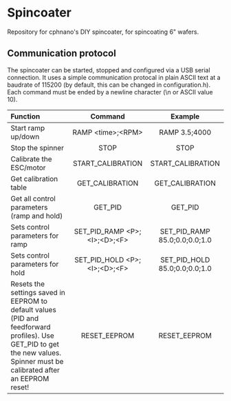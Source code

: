 Spincoater
====
Repository for cphnano's DIY spincoater, for spincoating 6" wafers.

Communication protocol
-----
The spincoater can be started, stopped and configured via a USB serial connection. 
It uses a simple  communication protocal in plain ASCII text at a baudrate of 115200 
(by default, this can be changed in configuration.h). Each command must be ended by a newline character (\n or ASCII value 10).


| Function                         | Command                          | Example                       | 
|:---------------------------------|:--------------------------------:|:-----------------------------:|
| Start ramp up/down               | RAMP \<time>;\<RPM>              | RAMP 3.5;4000                 |
| Stop the spinner                 | STOP                             | STOP                          |
| Calibrate the ESC/motor          | START_CALIBRATION                | START_CALIBRATION             |
| Get calibration table            | GET_CALIBRATION                  | GET_CALIBRATION               |
| Get all control parameters (ramp and hold)      | GET_PID                          | GET_PID                       |
| Sets control parameters for ramp | SET_PID_RAMP \<P>;\<I>;\<D>;\<F> | SET_PID_RAMP 85.0;0.0;0.0;1.0 |
| Sets control parameters for hold | SET_PID_HOLD \<P>;\<I>;\<D>;\<F> | SET_PID_HOLD 85.0;0.0;0.0;1.0 |
| Resets the settings saved in EEPROM to default values (PID and feedforward profiles). Use GET_PID to get the new values. Spinner must be calibrated after an EEPROM reset! | RESET_EEPROM | RESET_EEPROM |



 

